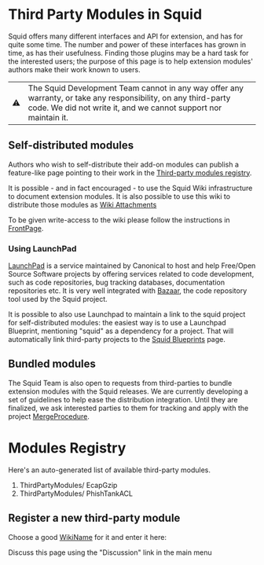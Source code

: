 # Third Party Modules in Squid

Squid offers many different interfaces and API for extension, and has
for quite some time. The number and power of these interfaces has grown
in time, as has their usefulness. Finding those plugins may be a hard
task for the interested users; the purpose of this page is to help
extension modules' authors make their work known to users.

|                                                                      |                                                                                                                                                                                   |
| -------------------------------------------------------------------- | --------------------------------------------------------------------------------------------------------------------------------------------------------------------------------- |
| :warning: | The Squid Development Team cannot in any way offer any warranty, or take any responsibility, on any third-party code. We did not write it, and we cannot support nor maintain it. |

## Self-distributed modules

Authors who wish to self-distribute their add-on modules can publish a
feature-like page pointing to their work in the [Third-party modules
registry](#modules).

It is possible - and in fact encouraged - to use the Squid Wiki
infrastructure to document extension modules. It is also possible to use
this wiki to distribute those modules as [Wiki
Attachments](/HelpOnActions/AttachFile)

To be given write-access to the wiki please follow the instructions in
[FrontPage](/FrontPage).

### Using LaunchPad

[LaunchPad](https://launchpad.net/) is a service maintained by Canonical
to host and help Free/Open Source Software projects by offering services
related to code development, such as code repositories, bug tracking
databases, documentation repositories etc. It is very well integrated
with
[Bazaar](/BzrInstructions),
the code repository tool used by the Squid project.

It is possible to also use Launchpad to maintain a link to the squid
project for self-distributed modules: the easiest way is to use a
Launchpad Blueprint, mentioning "squid" as a dependency for a project.
That will automatically link third-party projects to the [Squid
Blueprints](https://blueprints.launchpad.net/squid) page.

## Bundled modules

The Squid Team is also open to requests from third-parties to bundle
extension modules with the Squid releases. We are currently developing a
set of guidelines to help ease the distribution integration. Until they
are finalized, we ask interested parties to them for tracking and apply
with the project
[MergeProcedure](/MergeProcedure).

# Modules Registry

Here's an auto-generated list of available third-party modules.

1.  ThirdPartyModules/
    EcapGzip
2.  ThirdPartyModules/
    PhishTankACL

## Register a new third-party module

Choose a good
[WikiName](/WikiName)
for it and enter it here:

Discuss this page using the "Discussion" link in the main menu
